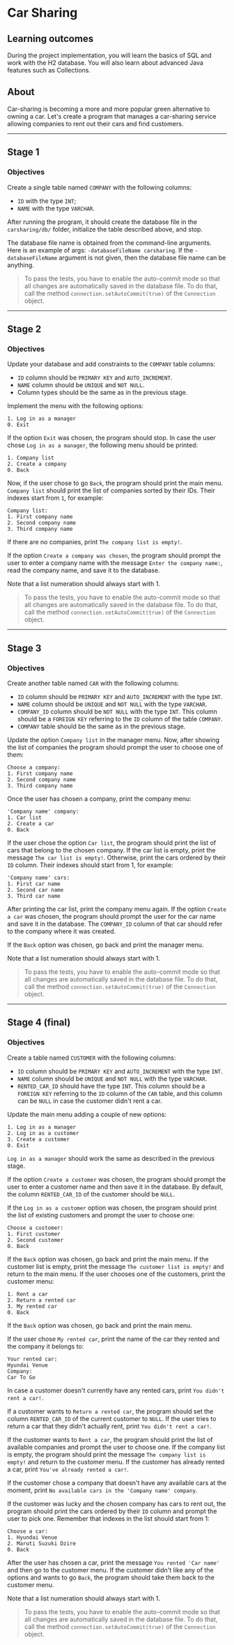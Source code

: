# Car Sharing 
##  Learning outcomes
During the project implementation, you will learn the basics of SQL and work with the H2 database. You will also learn about advanced Java features such as Collections.

## About
Car-sharing is becoming a more and more popular green alternative to owning a car. Let's create a program that manages a car-sharing service allowing companies to rent out their cars and find customers.

---

## Stage 1
### Objectives

Create a single table named `COMPANY` with the following columns:

- `ID` with the type `INT`;
- `NAME` with the type `VARCHAR`.

After running the program, it should create the database file in the `carsharing/db/` folder, initialize the table described above, and stop.

The database file name is obtained from the command-line arguments. Here is an example of args: `-databaseFileName carsharing`. If the `-databaseFileName` argument is not given, then the database file name can be anything.

> To pass the tests, you have to enable the auto-commit mode so that all changes are automatically saved in the database file. To do that, call the method `connection.setAutoCommit(true)` of the `Connection` object.

---

## Stage 2
### Objectives

Update your database and add constraints to the `COMPANY` table columns:

- `ID` column should be `PRIMARY KEY` and `AUTO_INCREMENT`.
- `NAME` column should be `UNIQUE` and `NOT NULL`.
- Column types should be the same as in the previous stage.

Implement the menu with the following options:

```
1. Log in as a manager
0. Exit
```

If the option `Exit` was chosen, the program should stop. In case the user chose `Log in as a manager`, the following menu should be printed:

```
1. Company list
2. Create a company
0. Back
```

Now, if the user chose to go `Back`, the program should print the main menu. `Company list` should print the list of companies sorted by their IDs. Their indexes start from `1`, for example:

```
Company list:
1. First company name
2. Second company name
3. Third company name
```

If there are no companies, print `The company list is empty!`.

If the option `Create a company was chosen`, the program should prompt the user to enter a company name with the message `Enter the company name:`, read the company name, and save it to the database.

Note that a list numeration should always start with 1.

> To pass the tests, you have to enable the auto-commit mode so that all changes are automatically saved in the database file. To do that, call the method `connection.setAutoCommit(true)` of the `Connection` object.

---

## Stage 3
### Objectives

Create another table named `CAR` with the following columns:

- `ID` column should be `PRIMARY KEY` and `AUTO_INCREMENT` with the type `INT`.
- `NAME` column should be `UNIQUE` and `NOT NULL` with the type `VARCHAR`.
- `COMPANY_ID` column should be `NOT NULL` with the type `INT`. This column should be a `FOREIGN KEY` referring to the `ID` column of the table `COMPANY`.
- `COMPANY` table should be the same as in the previous stage.

Update the option `Company list` in the manager menu. Now, after showing the list of companies the program should prompt the user to choose one of them:

```
Choose a company:
1. First company name
2. Second company name
3. Third company name
```

Once the user has chosen a company, print the company menu:

```
'Company name' company:
1. Car list
2. Create a car
0. Back
```

If the user chose the option `Car list`, the program should print the list of cars that belong to the chosen company. If the car list is empty, print the message `The car list is empty!`. Otherwise, print the cars ordered by their `ID` column. Their indexes should start from 1, for example:

```
'Company name' cars:
1. First car name
2. Second car name
3. Third car name
```

After printing the car list, print the company menu again. If the option `Create a car` was chosen, the program should prompt the user for the car name and save it in the database. The `COMPANY_ID` column of that car should refer to the company where it was created.

If the `Back` option was chosen, go back and print the manager menu.

Note that a list numeration should always start with 1.

> To pass the tests, you have to enable the auto-commit mode so that all changes are automatically saved in the database file. To do that, call the method `connection.setAutoCommit(true)` of the `Connection` object.

---

## Stage 4 (final)
### Objectives

Create a table named `CUSTOMER` with the following columns:

- `ID` column should be `PRIMARY KEY` and `AUTO_INCREMENT` with the type `INT`.
- `NAME` column should be `UNIQUE` and `NOT NULL` with the type `VARCHAR`.
- `RENTED_CAR_ID` should have the type `INT`. This column should be a `FOREIGN KEY` referring to the `ID` column of the `CAR` table, and this column can be `NULL` in case the customer didn't rent a car.

Update the main menu adding a couple of new options:

```
1. Log in as a manager
2. Log in as a customer
3. Create a customer
0. Exit
```

`Log in as a manager` should work the same as described in the previous stage.

If the option `Create a customer` was chosen, the program should prompt the user to enter a customer name and then save it in the database. By default, the column `RENTED_CAR_ID` of the customer should be `NULL`.

If the `Log in as a customer` option was chosen, the program should print the list of existing customers and prompt the user to choose one:

```
Choose a customer:
1. First customer
2. Second customer
0. Back
```

If the `Back` option was chosen, go back and print the main menu. If the customer list is empty, print the message `The customer list is empty!` and return to the main menu. If the user chooses one of the customers, print the customer menu:

```
1. Rent a car
2. Return a rented car
3. My rented car
0. Back
```

If the `Back` option was chosen, go back and print the main menu.

If the user chose `My rented car`, print the name of the car they rented and the company it belongs to:

```
Your rented car:
Hyundai Venue
Company:
Car To Go
```

In case a customer doesn't currently have any rented cars, print `You didn't rent a car!`.

If a customer wants to `Return a rented car`, the program should set the column `RENTED_CAR_ID` of the current customer to `NULL`. If the user tries to return a car that they didn't actually rent, print `You didn't rent a car!`.

If the customer wants to `Rent a car`, the program should print the list of available companies and prompt the user to choose one. If the company list is empty, the program should print the message `The company list is empty!` and return to the customer menu. If the customer has already rented a car, print `You've already rented a car!`.

If the customer chose a company that doesn't have any available cars at the moment, print `No available cars in the 'Company name' company`.

If the customer was lucky and the chosen company has cars to rent out, the program should print the cars ordered by their `ID` column and prompt the user to pick one. Remember that indexes in the list should start from 1:

```
Choose a car:
1. Hyundai Venue
2. Maruti Suzuki Dzire
0. Back
```

After the user has chosen a car, print the message `You rented 'Car name'` and then go to the customer menu. If the customer didn't like any of the options and wants to go `Back`, the program should take them back to the customer menu.

Note that a list numeration should always start with 1.

> To pass the tests, you have to enable the auto-commit mode so that all changes are automatically saved in the database file. To do that, call the method `connection.setAutoCommit(true)` of the `Connection` object.
